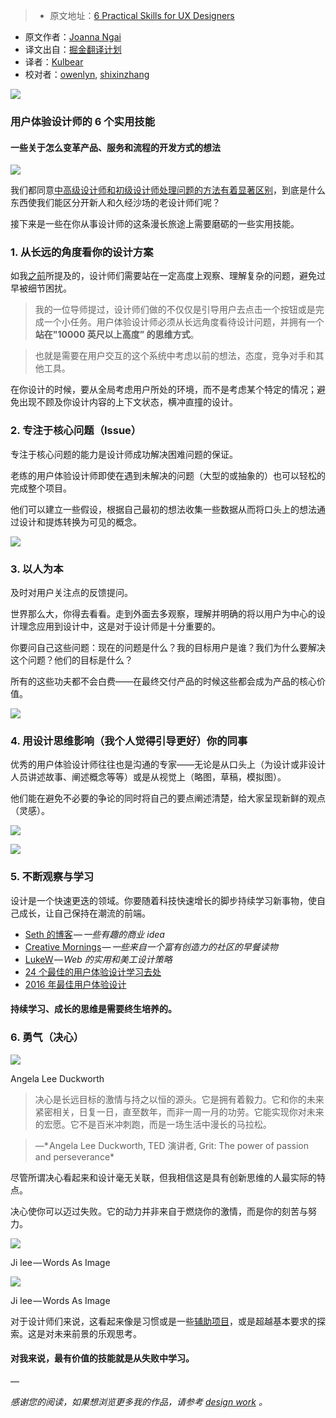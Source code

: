 > * 原文地址：[6 Practical Skills for UX Designers](https://uxdesign.cc/6-practical-skills-for-ux-designers-22c852d6c576#.vjeb02dwq)
* 原文作者：[Joanna Ngai](https://uxdesign.cc/@ngai.yt)
* 译文出自：[掘金翻译计划](https://github.com/xitu/gold-miner)
* 译者：[Kulbear](https://kulbear.github.io/)
* 校对者：[owenlyn](https://github.com/owenlyn), [shixinzhang](https://github.com/shixinzhang)

![](http://ac-Myg6wSTV.clouddn.com/2cc6a114bae9326ef2b0.png)

### 用户体验设计师的 6 个实用技能

#### 一些关于怎么变革产品、服务和流程的开发方式的想法

![](http://ac-Myg6wSTV.clouddn.com/66ff18b264d2c507aebe.png)

我们都同意[中高级设计师和初级设计师处理问题的方法有着显著区别](https://medium.com/the-year-of-the-looking-glass/junior-designers-vs-senior-designers-fbe483d3b51e#.4a2tc78vd)，到底是什么东西使我们能区分开新人和久经沙场的老设计师们呢？

接下来是一些在你从事设计师的这条漫长旅途上需要磨砺的一些实用技能。

### 1. 从长远的角度看你的设计方案

如我[之前](https://blog.prototypr.io/essential-lessons-on-ux-18f96933e885#.mjgjp0osb)所提及的，设计师们需要站在一定高度上观察、理解复杂的问题，避免过早被细节困扰。

> 我的一位导师提过，设计师们做的不仅仅是引导用户去点击一个按钮或是完成一个小任务。用户体验设计师必须从长远角度看待设计问题，并拥有一个**站在"10000 英尺以上高度” 的思维方式**。

> 也就是需要在用户交互的这个系统中考虑以前的想法，态度，竞争对手和其他工具。

在你设计的时候，要从全局考虑用户所处的环境，而不是考虑某个特定的情况；避免出现不顾及你设计内容的上下文状态，横冲直撞的设计。

### 2. 专注于核心问题（Issue）

专注于核心问题的能力是设计师成功解决困难问题的保证。

老练的用户体验设计师即使在遇到未解决的问题（大型的或抽象的）也可以轻松的完成整个项目。

他们可以建立一些假设，根据自己最初的想法收集一些数据从而将口头上的想法通过设计和提炼转换为可见的概念。

![](http://ac-Myg6wSTV.clouddn.com/0178730cb78f19188ad0.jpeg)

### 3. 以人为本

及时对用户关注点的反馈提问。

世界那么大，你得去看看。走到外面去多观察，理解并明确的将以用户为中心的设计理念应用到设计中，这是对于设计师是十分重要的。

你要问自己这些问题：现在的问题是什么？我的目标用户是谁？我们为什么要解决这个问题？他们的目标是什么？

所有的这些功夫都不会白费——在最终交付产品的时候这些都会成为产品的核心价值。

![](http://ac-Myg6wSTV.clouddn.com/a81a5f7c1d87b447e8a1.jpeg)

### 4. 用设计思维影响（我个人觉得引导更好）你的同事

优秀的用户体验设计师往往也是沟通的专家——无论是从口头上（为设计或非设计人员讲述故事、阐述概念等等）或是从视觉上（略图，草稿，模拟图）。

他们能在避免不必要的争论的同时将自己的要点阐述清楚，给大家呈现新鲜的观点（灵感）。

![](http://ac-Myg6wSTV.clouddn.com/8c47d6b213139f3b9299.jpeg)

![](http://ac-Myg6wSTV.clouddn.com/757f7956c7472be3245d.jpeg)

### 5. 不断观察与学习

设计是一个快速更迭的领域。你要随着科技快速增长的脚步持续学习新事物，使自己成长，让自己保持在潮流的前端。

- [Seth 的博客](http://sethgodin.typepad.com/) — *一些有趣的商业 idea*
- [Creative Mornings](https://creativemornings.com/) — *一些来自一个富有创造力的社区的早餐读物*
- [LukeW](http://www.lukew.com/ff/) — *Web 的实用和美工设计策略*
- [24 个最佳的用户体验设计学习去处](https://uxdesign.cc/learning-as-a-designer-9c1edcc989ae#.b4y792xhx)
- [2016 年最佳用户体验设计](https://blog.prototypr.io/best-of-ux-links-of-2016-eb2f44a2c9c0#.w0fl1cq76)

#### 持续学习、成长的思维是需要终生培养的。

### 6. 勇气（决心）

![](http://ac-Myg6wSTV.clouddn.com/f3a09e7bfde081d96716.png)

Angela Lee Duckworth

> 决心是长远目标的激情与持之以恒的源头。它是拥有着毅力。它和你的未来紧密相关，日复一日，直至数年，而非一周一月的功劳。它能实现你对未来的宏愿。它不是百米冲刺跑，而是一场生活中漫长的马拉松。

> —* Angela Lee Duckworth, TED 演讲者, Grit: The power of passion and perseverance* 

尽管所谓决心看起来和设计毫无关联，但我相信这是具有创新思维的人最实际的特点。

决心使你可以迈过失败。它的动力并非来自于燃烧你的激情，而是你的刻苦与努力。

![](http://ac-Myg6wSTV.clouddn.com/86448993741a25056617.jpeg)

Ji lee — Words As Image

![](http://ac-Myg6wSTV.clouddn.com/3ed1526bbd427508ad81.png)

Ji lee — Words As Image

对于设计师们来说，这看起来像是习惯或是一些[辅助项目](http://pleaseenjoy.com/projects/personal/bubble-project/)，或是超越基本要求的探索。这是对未来前景的乐观思考。

#### 对我来说，最有价值的技能就是从失败中学习。

—

*感谢您的阅读，如果想浏览更多我的作品，请参考 [*design work*](http://www.cargocollective.com/joannan) 。*
